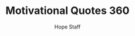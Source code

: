 ---
image: /assets/img/mq/mq_360_gaskins.png
title: Motivational Quotes 360
categories:
  - Motivational Quotes
author: Hope Staff
notes: Motivational Quotes 360
embed: >-
  EMBED_GOES_HERE
transcript: >-
  SOME LINES OF TEXT START HERE
---